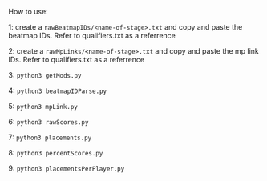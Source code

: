 How to use:

1:
create a `rawBeatmapIDs/<name-of-stage>.txt` and copy and paste the beatmap IDs. Refer to qualifiers.txt as a referrence

2:
create a `rawMpLinks/<name-of-stage>.txt` and copy and paste the mp link IDs. Refer to qualifiers.txt as a referrence

3:
`python3 getMods.py`

4:
`python3 beatmapIDParse.py`

5:
`python3 mpLink.py`

6:
`python3 rawScores.py`

7:
`python3 placements.py`

8:
`python3 percentScores.py`

9:
`python3 placementsPerPlayer.py`